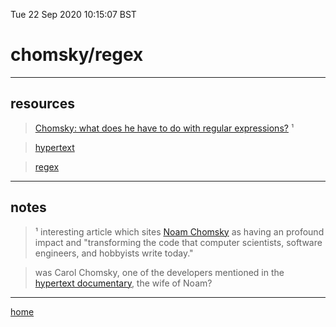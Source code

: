 Tue 22 Sep 2020 10:15:07 BST

# chomsky/regex

_____


## resources

> [Chomsky: what does he have to do with regular expressions?](https://www.linux.com/news/exploring-linguistics-behind-regular-expressions/) ¹

> [hypertext](/home/pi/Documents/notesystem/hypertext-documentary.md) 

> [regex](/home/pi/Documents/notesystem/bash-reg-expressions.md)

___

## notes

> ¹ interesting article which sites [Noam Chomsky]() as having an profound impact and "transforming the code that computer scientists, software engineers, and hobbyists write today." 

> was Carol Chomsky, one of the developers mentioned in the [hypertext documentary](https://archive.org/details/AndyVanDamHypertextFilm), the wife of Noam?
___

[home](/home/pi/Documents/notesystem/home.md) 

